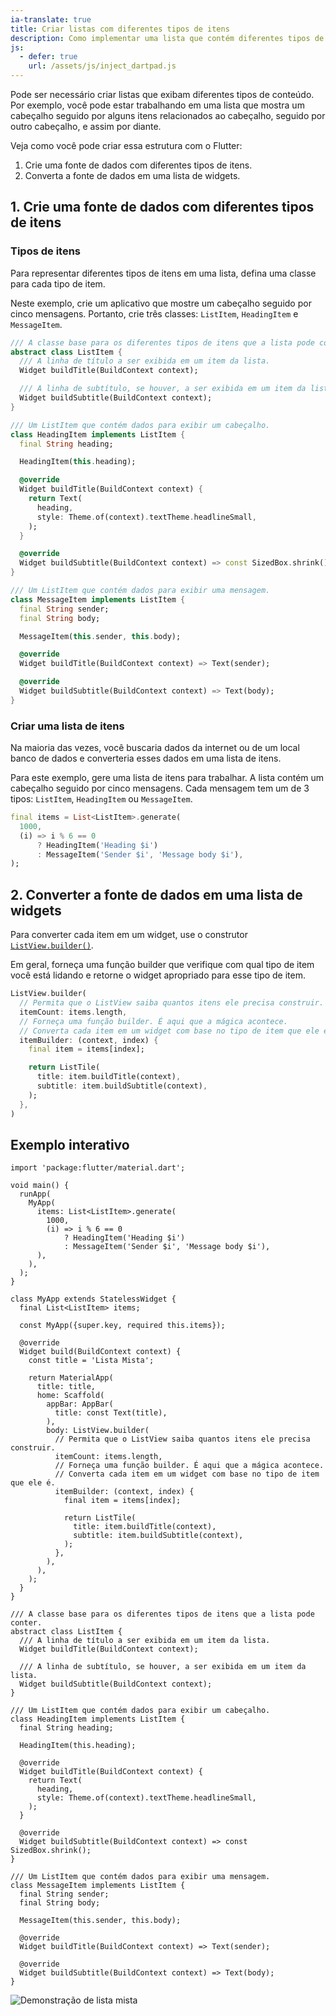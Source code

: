 ```yaml
---
ia-translate: true
title: Criar listas com diferentes tipos de itens
description: Como implementar uma lista que contém diferentes tipos de elementos.
js:
  - defer: true
    url: /assets/js/inject_dartpad.js
---
```


<?code-excerpt path-base="cookbook/lists/mixed_list/"?>

Pode ser necessário criar listas que exibam diferentes tipos de conteúdo.
Por exemplo, você pode estar trabalhando em uma lista que mostra um cabeçalho
seguido por alguns itens relacionados ao cabeçalho, seguido por outro cabeçalho,
e assim por diante.

Veja como você pode criar essa estrutura com o Flutter:

  1. Crie uma fonte de dados com diferentes tipos de itens.
  2. Converta a fonte de dados em uma lista de widgets.

## 1. Crie uma fonte de dados com diferentes tipos de itens

### Tipos de itens

Para representar diferentes tipos de itens em uma lista, defina
uma classe para cada tipo de item.

Neste exemplo, crie um aplicativo que mostre um cabeçalho seguido por cinco
mensagens. Portanto, crie três classes: `ListItem`, `HeadingItem` e
`MessageItem`.

<?code-excerpt "lib/main.dart (ListItem)"?>
```dart
/// A classe base para os diferentes tipos de itens que a lista pode conter.
abstract class ListItem {
  /// A linha de título a ser exibida em um item da lista.
  Widget buildTitle(BuildContext context);

  /// A linha de subtítulo, se houver, a ser exibida em um item da lista.
  Widget buildSubtitle(BuildContext context);
}

/// Um ListItem que contém dados para exibir um cabeçalho.
class HeadingItem implements ListItem {
  final String heading;

  HeadingItem(this.heading);

  @override
  Widget buildTitle(BuildContext context) {
    return Text(
      heading,
      style: Theme.of(context).textTheme.headlineSmall,
    );
  }

  @override
  Widget buildSubtitle(BuildContext context) => const SizedBox.shrink();
}

/// Um ListItem que contém dados para exibir uma mensagem.
class MessageItem implements ListItem {
  final String sender;
  final String body;

  MessageItem(this.sender, this.body);

  @override
  Widget buildTitle(BuildContext context) => Text(sender);

  @override
  Widget buildSubtitle(BuildContext context) => Text(body);
}
```

### Criar uma lista de itens

Na maioria das vezes, você buscaria dados da internet ou de um local
banco de dados e converteria esses dados em uma lista de itens.

Para este exemplo, gere uma lista de itens para trabalhar. A lista
contém um cabeçalho seguido por cinco mensagens. Cada mensagem tem um
de 3 tipos: `ListItem`, `HeadingItem` ou `MessageItem`.

<?code-excerpt "lib/main.dart (Items)" replace="/^items:/final items =/g;/^\),$/);/g"?>
```dart
final items = List<ListItem>.generate(
  1000,
  (i) => i % 6 == 0
      ? HeadingItem('Heading $i')
      : MessageItem('Sender $i', 'Message body $i'),
);
```

## 2. Converter a fonte de dados em uma lista de widgets

Para converter cada item em um widget,
use o construtor [`ListView.builder()`][].

Em geral, forneça uma função builder que verifique com qual tipo
de item você está lidando e retorne o widget apropriado
para esse tipo de item.

<?code-excerpt "lib/main.dart (builder)" replace="/^body: //g;/^\),$/)/g"?>
```dart
ListView.builder(
  // Permita que o ListView saiba quantos itens ele precisa construir.
  itemCount: items.length,
  // Forneça uma função builder. É aqui que a mágica acontece.
  // Converta cada item em um widget com base no tipo de item que ele é.
  itemBuilder: (context, index) {
    final item = items[index];

    return ListTile(
      title: item.buildTitle(context),
      subtitle: item.buildSubtitle(context),
    );
  },
)
```

## Exemplo interativo

<?code-excerpt "lib/main.dart"?>
```dartpad title="Exemplo prático de criação de listas mistas no Flutter com DartPad" run="true"
import 'package:flutter/material.dart';

void main() {
  runApp(
    MyApp(
      items: List<ListItem>.generate(
        1000,
        (i) => i % 6 == 0
            ? HeadingItem('Heading $i')
            : MessageItem('Sender $i', 'Message body $i'),
      ),
    ),
  );
}

class MyApp extends StatelessWidget {
  final List<ListItem> items;

  const MyApp({super.key, required this.items});

  @override
  Widget build(BuildContext context) {
    const title = 'Lista Mista';

    return MaterialApp(
      title: title,
      home: Scaffold(
        appBar: AppBar(
          title: const Text(title),
        ),
        body: ListView.builder(
          // Permita que o ListView saiba quantos itens ele precisa construir.
          itemCount: items.length,
          // Forneça uma função builder. É aqui que a mágica acontece.
          // Converta cada item em um widget com base no tipo de item que ele é.
          itemBuilder: (context, index) {
            final item = items[index];

            return ListTile(
              title: item.buildTitle(context),
              subtitle: item.buildSubtitle(context),
            );
          },
        ),
      ),
    );
  }
}

/// A classe base para os diferentes tipos de itens que a lista pode conter.
abstract class ListItem {
  /// A linha de título a ser exibida em um item da lista.
  Widget buildTitle(BuildContext context);

  /// A linha de subtítulo, se houver, a ser exibida em um item da lista.
  Widget buildSubtitle(BuildContext context);
}

/// Um ListItem que contém dados para exibir um cabeçalho.
class HeadingItem implements ListItem {
  final String heading;

  HeadingItem(this.heading);

  @override
  Widget buildTitle(BuildContext context) {
    return Text(
      heading,
      style: Theme.of(context).textTheme.headlineSmall,
    );
  }

  @override
  Widget buildSubtitle(BuildContext context) => const SizedBox.shrink();
}

/// Um ListItem que contém dados para exibir uma mensagem.
class MessageItem implements ListItem {
  final String sender;
  final String body;

  MessageItem(this.sender, this.body);

  @override
  Widget buildTitle(BuildContext context) => Text(sender);

  @override
  Widget buildSubtitle(BuildContext context) => Text(body);
}
```

<noscript>
  <img src="/assets/images/docs/cookbook/mixed-list.png" alt="Demonstração de lista mista" class="site-mobile-screenshot" />
</noscript>

[`ListView.builder()`]: {{site.api}}/flutter/widgets/ListView/ListView.builder.html
